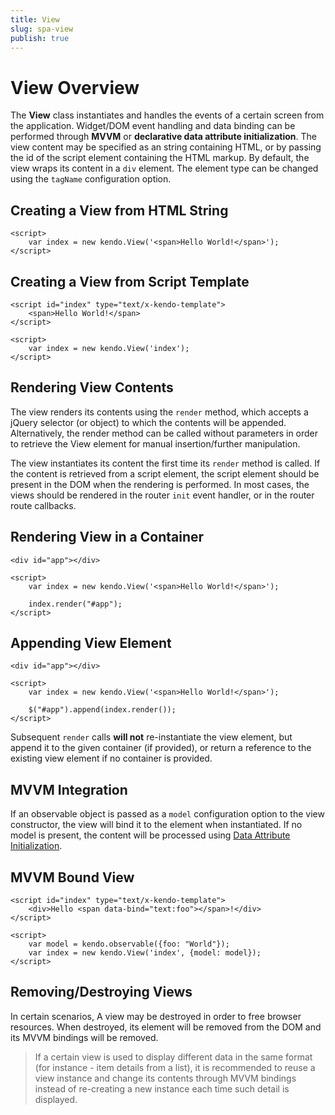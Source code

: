 ```yaml
---
title: View
slug: spa-view
publish: true
---
```


# View Overview

The **View** class instantiates and handles the events of a certain screen from the application. Widget/DOM event handling and data binding can be performed through **MVVM** or **declarative data attribute initialization**.
The view content may be specified as an string containing HTML, or by passing the id of the script element containing the HTML markup.
By default, the view wraps its content in a `div` element. The element type can be changed using the `tagName` configuration option.

## Creating a View from HTML String
    <script>
        var index = new kendo.View('<span>Hello World!</span>');
    </script>

## Creating a View from Script Template
    <script id="index" type="text/x-kendo-template">
        <span>Hello World!</span>
    </script>

    <script>
        var index = new kendo.View('index');
    </script>

## Rendering View Contents

The view renders its contents using the `render` method, which accepts a jQuery selector (or object) to which the contents will be appended.
Alternatively, the render method can be called without parameters in order to retrieve the View element for manual insertion/further manipulation.

The view instantiates its content the first time its `render` method is called. If the content is retrieved from a script element, the script element should be present in the DOM when the rendering is performed.
In most cases, the views should be rendered in the router `init` event handler, or in the router route callbacks.


## Rendering View in a Container

    <div id="app"></div>

    <script>
        var index = new kendo.View('<span>Hello World!</span>');

        index.render("#app");
    </script>

## Appending View Element

    <div id="app"></div>

    <script>
        var index = new kendo.View('<span>Hello World!</span>');

        $("#app").append(index.render());
    </script>

Subsequent `render` calls **will not** re-instantiate the view element, but append it to the given container (if provided),
or return a reference to the existing view element if no container is provided.

## MVVM Integration

If an observable object is passed as a `model` configuration option to the view constructor, the view will bind it to the element when instantiated.
If no model is present, the content will be processed using [Data Attribute Initialization](/getting-started/data-attribute-initialization).

## MVVM Bound View
    <script id="index" type="text/x-kendo-template">
        <div>Hello <span data-bind="text:foo"></span>!</div>
    </script>

    <script>
        var model = kendo.observable({foo: "World"});
        var index = new kendo.View('index', {model: model});
    </script>


## Removing/Destroying Views

In certain scenarios, A view may be destroyed in order to free browser resources. When destroyed, its element will be removed from the DOM and its MVVM bindings will be removed.

> If a certain view is used to display different data in the same format (for instance - item details from a list),
> it is recommended to reuse a view instance and change its contents through MVVM bindings instead of re-creating a new instance each time such detail is displayed.
